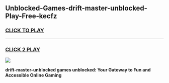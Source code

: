 
## Unblocked-Games-drift-master-unblocked-Play-Free-kecfz
<h3>
<a href="https://premium76.site?title=drift-master-unblocked&ref=12A">CLICK TO PLAY</a></h3>
<hr>

<h3>
<a href="https://premium76.site?title=drift-master-unblocked&ref=12A">CLICK 2 PLAY</a>
  
</h3>

<a href="https://premium76.site?title=drift-master-unblocked&ref=12A"><img src="https://clearcache.store/games.png"></a>


**drift-master-unblocked games unblocked: Your Gateway to Fun and Accessible Online Gaming**
